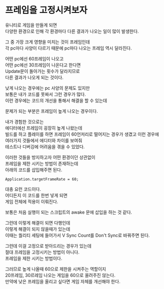 # 프레임을 고정시켜보자

유니티로 게임을 만들게 되면  
다양한 환경으로 인해 각 환경마다 다른 결과가 나오는 일이 많이 발생한다.  

그 중 가장 크게 영향을 미치는 것이 프레임인데  
각 pc마다 사양이 다르기 때문에 pc마다 나오는 프레임 역시 달라진다.  

어떤 pc에선 60프레임이 나오고  
어떤 pc에선 30프레임이 나온다고 한다면  
Update문이 돌아가는 횟수가 달라지므로  
다른 결과가 나오게 되는 것이다.  

낮게 나오는 경우에는 pc 사양의 문제도 있지만  
보통은 내가 코드를 못짜서 그런 경우가 많다.  
이런 경우에는 코드의 개선을 통해서 해결을 할 수 있는데  

문제가 되는 부분은 프레임이 높게 나오는 경우이다.  

내가 경험한 것으로는  
에디터에선 프레임이 굉장히 높게 나왔는데  
빌드를 하고 플레이를 하면 프레임이 60언저리로 떨어지는 경우가 생겼고
이런 경우에 여러가지 것들에서 에디터와 차이를 보여줘  
테스트나 디버깅에 어려움을 겪을 수 있었다.  

이러한 것들을 방지하고자 어떤 환경이던 상관없이  
프레임을 제한 시키는 방법이 존재하는데  
아래의 코드를 삽입해주면 된다.  

```
Application.targetFrameRate = 60;
```

대충 요런 코드이다.  
어디든지 이 코드를 한번 넣게 되면  
게임 전체에 적용이 이뤄진다.  

보통은 처음 실행이 되는 스크립트의 awake 문에 삽입을 하는 것 같다.  

그런데 이렇게 해결이 되면 다행인데  
이렇게 해결이 되지 않을때가 있는데  
이때는 퀄리티 세팅에 들어가서 V Sync Count를 Don't Sync로 바꿔주면 된다.  

그런데 이걸 고정으로 받아드리는 경우가 있는데  
절대 프레임을 고정시키는 방법이 아니다.  
프레임을 제한 시키는 방법이다.  

그러므로 높게 나올때 60으로 제한을 시켜주는 역할이지  
20프레임, 30르레임 나오는 게임을 60으로 올려주진 않는다.  
만약에 낮은 프레임을 올리고 싶다면 게임 자체를 개선해야 한다.  
